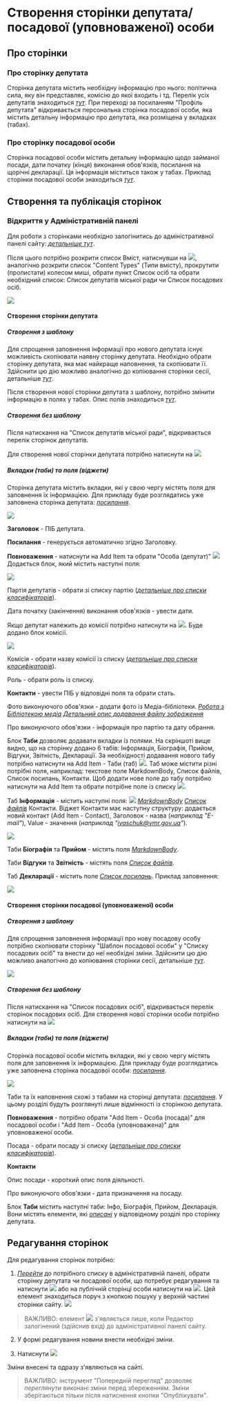 # Створення сторінки депутата/посадової (уповноваженої) особи

## Про сторінки

### Про сторінку депутата

Сторінка депутата містить необхідну інформацію про нього: політична сила, яку він представляє, комісію до якої входить і тд. Перелік усіх депутатів знаходиться *[тут](https://vmr.gov.ua/sklad-miskoi-rady#3)*. При переході за посиланням "Профіль депутата" відкривається персональна сторінка посадової особи, яка містить детальну інформацію про депутата, яка розміщена у вкладках (табах).

### Про сторінку посадової особи

Сторінка посадової особи містить детальну інформацію щодо займаної посади, дати початку (кінця) виконання обов'язків, посилання на щорічні декларації. Ця інформація міститься також у табах. Приклад сторінки посадової особи знаходиться *[тут](https://vmr.gov.ua/romanenko-volodymyr-borysovych)*.

## Створення та публікація сторінок

### Відкриття у Адміністративній панелі

Для роботи з сторінками необхідно залогінитись до адміністративної панелі сайту: *[детальніше тут](https://docs.vmr.gov.ua/ContentEditors/ContentEditor_Manual/#_2)*.

Після цього потрібно розкрити список Вміст, натиснувши на ![](assets/media/image168.png), аналогічно розкрити список "Content Types" (Типи вмісту), прокрутити (пролистати) колесом миші, обрати пункт Список осіб та обрати необхідний список: Список депутатів міської ради чи Список посадових осіб. 

![](assets/media/image207.png)

#### Створення сторінки депутата

##### Створення з шаблону

Для спрощення заповнення інформації про нового депутата існує можливість скопіювати наявну сторінку депутата. Необхідно обрати сторінку депутата, яка має найкраще наповнення, та скопіювати її. Здійснити цю дію можливо аналогічно до копіювання сторінки сесії, детальніше *[тут](https://docs.vmr.gov.ua/ContentEditors/CreateSession/#_5)*.

Після створення нової сторінки депутата з шаблону, потрібно змінити інформацію в полях у табах. Опис полів знаходиться *[тут](https://docs.vmr.gov.ua/ContentEditors/CreateDeputy/#_10)*.

##### Створення без шаблону

Після натискання на "Список депутатів міської ради", відкривається перелік сторінок депутатів. 

Для створення нової сторінки депутата потрібно натиснути на ![](assets/media/image208.png)

##### Вкладки (таби) та поля (віджети)
Сторінка депутата містить вкладки, які у свою чергу містять поля для заповнення їх інформацією. Для прикладу буде розглядатись уже заповнена сторінка депутата: *[посилання](https://vmr.gov.ua/ivashchuk-antonina-iankivna-0)*.

![](assets/media/image209.png)

**Заголовок** - ПІБ депутата.

**Посилання** - генерується автоматично згідно Заголовку.

**Повноваження** - натиснути на Add Item та обрати "Особа (депутат)" ![](assets/media/image210.png) Додається блок, який містить наступні поля:

![](assets/media/image211.png) 

Партія депутатів - обрати зі списку партію (*[детальніше про списки класифікаторів](https://docs.vmr.gov.ua/ContentEditors/ContentEditor_Manual/#_11)*).

Дата початку (закінчення) виконання обов'язків - увести дати. 

Якщо депутат належить до комісії потрібно натиснути на ![](assets/media/image212.png). Буде додано блок комісії.

![](assets/media/image213.png)

Комісія - обрати назву комісії із списку (*[детальніше про списки класифікаторів](https://docs.vmr.gov.ua/ContentEditors/ContentEditor_Manual/#_11)*). 

Роль - обрати роль із списку.

**Контакти** - увести ПІБ у відповідні поля та обрати стать.

Фото виконуючого обов'язки - додати фото із Медіа-бібліотеки.
*[Робота з Бібліотекою медіа](https://docs.vmr.gov.ua/ContentEditors/ContentEditor_Manual/#-_1)*
*[Детальний опис додавання файлу зображення](https://docs.vmr.gov.ua/ContentEditors/ContentEditor_Manual/#image)*

Про виконуючого обов'язки - інформація про партію та дату обрання.

Блок **Таби** дозволяє додавати вкладки із полями. На скріншоті вище видно, що на сторінку додано 6 табів: Інформація, Біографія, Прийом, Відгуки, Звітність, Декларації. За необхідності додавання нового табу потрібно натиснути на Add Item - Таби (таб) ![](assets/media/image214.png). Таб може містити різні потрібні поля, наприклад: текстове поле MarkdownBody, Список файлів, Список посилань, Контакти. Щоб додати нове поле до табу потрібно натиснути на Add Item та обрати потрібне поле із списку ![](assets/media/image215.png).

Таб **Інформація** - містить наступні поля: ![](assets/media/image216.png)
 *[MarkdownBody](https://docs.vmr.gov.ua/ContentEditors/ContentEditor_Manual/#_6)*
*[Список файлів](https://docs.vmr.gov.ua/ContentEditors/ContentEditor_Manual/#_14)* 
Контакти. Віджет Контакти має наступну структуру: додається новий контакт (Add Item - Contact), Заголовок - назва (*наприклад "E-mail"*), Value - значення (*наприклад "ivaschuk@vmr.gov.ua"*).

![](assets/media/image217.png)

Таби **Біографія** та **Прийом** - містять поля *[MarkdownBody](https://docs.vmr.gov.ua/ContentEditors/ContentEditor_Manual/#_6)*.

Таби **Відгуки** та **Звітність** - містять поля *[Список файлів](https://docs.vmr.gov.ua/ContentEditors/ContentEditor_Manual/#_14)*.

Таб **Декларації** - містить поле *[Список посилань](https://docs.vmr.gov.ua/ContentEditors/ContentEditor_Manual/#_12)*. Приклад заповнення:

![](assets/media/image218.png)

#### Створення сторінки посадової (уповноваженої) особи

##### Створення з шаблону

Для спрощення заповнення інформації про нову посадову особу потрібно скопіювати сторінку "Шаблон посадової особи" у "Списку посадових осіб" та внести до неї необхідні зміни. Здійснити цю дію можливо аналогічно до копіювання сторінки сесії, детальніше *[тут](https://docs.vmr.gov.ua/ContentEditors/CreateSession/#_5)*.

![](assets/media/image219.png)

##### Створення без шаблону

Після натискання на "Список посадових осіб", відкривається перелік сторінок посадових осіб. Для створення нової сторінки особи потрібно натиснути на ![](assets/media/image208.png)

##### Вкладки (таби) та поля (віджети)
Сторінка посадової особи містить вкладки, які у свою чергу містять поля для заповнення їх інформацією. Для прикладу буде розглядатись уже заповнена сторінка посадової особи: *[посилання](https://vmr.gov.ua/romanenko-volodymyr-borysovych)*.

![](assets/media/image220.png)

Таби та їх наповнення схожі з табами на сторінці депутата: *[посилання](https://docs.vmr.gov.ua/ContentEditors/CreateDeputy/#_10)*. У цьому розділі будуть розглянуті лише відмінності із сторінкою депутата.

**Повноваження** - потрібно обрати "Add Item - Особа (посада)" для посадової особи і "Add Item - Особа (уповноважена)" для уповноваженої особи. 

Посада - обрати посаду зі списку (*[детальніше про списки класифікаторів](https://docs.vmr.gov.ua/ContentEditors/ContentEditor_Manual/#_11)*).

**Контакти**
 
 Опис посади - короткий опис поля діяльності.
 
 Про виконуючого обов'язки - дата призначення на посаду.

 Блок **Таби** містить наступні таби: Інфо, Біографія, Прийом, Декларація. Вони містять елементи, які *[описані](https://docs.vmr.gov.ua/ContentEditors/CreateDeputy/#_10)* у відповідному розділі про сторінку депутата.

## Редагування сторінок

Для редагування сторінок потрібно:

1.  *[Перейти](https://docs.vmr.gov.ua/ContentEditors/CreateDeputy/#_6)* до потрібного списку в адміністративній панелі, обрати сторінку депутата чи посадової особи, що потребує редагування та натиснути ![](assets/media/image181.png) або на публічній сторінці особи натиснути на ![](assets/media/image2.png). Цей елемент знаходиться поруч з кнопкою пошуку у верхній частині сторінки сайту. ![](assets/media/image182.png)
>ВАЖЛИВО: елемент ![](assets/media/image2.png) з'являється лише, коли Редактор залогінений (здійснив вхід) до адміністративної панелі сайту.

2.  У формі редагування новини внести необхідні зміни.

3.  Натиснути ![](assets/media/image85.png)

Зміни внесені та одразу з'являються на сайті.

>ВАЖЛИВО: інструмент "Попередній перегляд" дозволяє *переглянути* виконані зміни перед збереженням. Зміни зберігаються *тільки* після натиснення кнопки "Опублікувати".